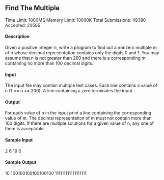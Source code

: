 ## Find The Multiple

Time Limit: 1000MS		Memory Limit: 10000K
Total Submissions: 49390		Accepted: 20595

#### Description

Given a positive integer n, write a program to find out a nonzero multiple m of n whose decimal representation contains only the digits 0 and 1. You may assume that n is not greater than 200 and there is a corresponding m containing no more than 100 decimal digits.

#### Input

The input file may contain multiple test cases. Each line contains a value of n (1 <= n <= 200). A line containing a zero terminates the input.

#### Output

For each value of n in the input print a line containing the corresponding value of m. The decimal representation of m must not contain more than 100 digits. If there are multiple solutions for a given value of n, any one of them is acceptable.

#### Sample Input

2
6
19
0

#### Sample Output

10
100100100100100100
111111111111111111

